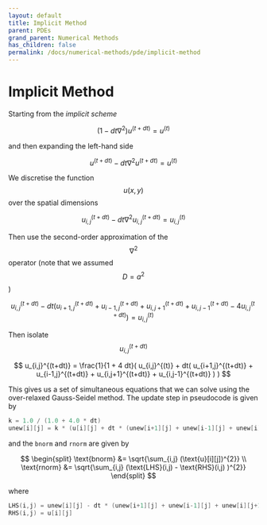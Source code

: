 ```yaml
---
layout: default
title: Implicit Method
parent: PDEs
grand_parent: Numerical Methods
has_children: false
permalink: /docs/numerical-methods/pde/implicit-method
---
```


# Implicit Method

Starting from the _implicit scheme_

$$
(1 - dt \nabla^{2})u^{(t+dt)} = u^{(t)} 
$$

and then expanding the left-hand side

$$
u^{(t+dt)} - dt \nabla^{2} u^{(t+dt)} = u^{(t)}
$$

We discretise the function $$u(x,y)$$ over the spatial dimensions

$$
u_{i,j}^{(t+dt)} - dt \nabla^{2} u_{i,j}^{(t+dt)} = u_{i,j}^{(t)}
$$

Then use the second-order approximation of the $$\nabla^{2}$$ operator (note that we assumed $$D = a^{2}$$)

$$
u_{i,j}^{(t+dt)} - dt(u_{i+1,j}^{(t+dt)} + u_{i-1,j}^{(t+dt)} + u_{i,j+1}^{(t+dt)} + u_{i,j-1}^{(t+dt)} - 4u_{i,j}^{(t+dt)}) = u_{i,j}^{(t)}
$$

Then isolate $$u_{i,j}^{(t+dt)}$$

$$
u_{i,j}^{(t+dt)} = \frac{1}{1 + 4 dt}( u_{i,j}^{(t)} + dt( u_{i+1,j}^{(t+dt)} + u_{i-1,j}^{(t+dt)} + u_{i,j+1}^{(t+dt)} + u_{i,j-1}^{(t+dt)} ) )
$$

This gives us a set of simultaneous equations that we can solve using the over-relaxed Gauss-Seidel method. The update step in pseudocode is given by

```c
k = 1.0 / (1.0 + 4.0 * dt)
unew[i][j] = k * (u[i][j] + dt * (unew[i+1][j] + unew[i-1][j] + unew[i][j+1] + unew[i][j-1]))
```

and the `bnorm` and `rnorm` are given by

$$
\begin{split}
\text{bnorm} &= \sqrt{\sum_{i,j} (\text{u}[i][j])^{2}} \\
\text{rnorm} &= \sqrt{\sum_{i,j} (\text{LHS}(i,j) - \text{RHS}(i,j) )^{2}}
\end{split}
$$

where 

```c
LHS(i,j) = unew[i][j] - dt * (unew[i+1][j] + unew[i-1][j] + unew[i][j+1] + unew[i][j-1])
RHS(i,j) = u[i][j]
```
